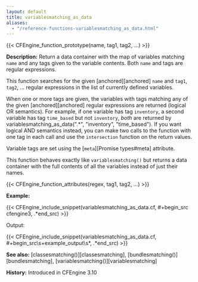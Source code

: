 ```yaml
---
layout: default
title: variablesmatching_as_data
aliases:
  - "/reference-functions-variablesmatching_as_data.html"
---
```


{{< CFEngine_function_prototype(name, tag1, tag2, ...) >}}

**Description:** Return a data container with the map of variables matching
`name` and any tags given to the variable contents. Both `name` and tags are
regular expressions.

This function searches for the given [anchored][anchored] `name` and
`tag1`, `tag2`, ... regular expressions in the list of currently defined
variables.

When one or more tags are given, the variables with tags matching any
of the given [anchored][anchored] regular expressions are returned (logical OR semantics).
For example, if one variable has tag `inventory`, a second variable has tag `time_based`
but not `inventory`, _both_ are returned by variablesmatching_as_data(".\*", "inventory", "time_based").
If you want logical AND semantics instead, you can make two calls to the function
with one tag in each call and use the `intersection` function on the return values.

Variable tags are set using the [`meta`][Promise types#meta] attribute.

This function behaves exactly like `variablesmatching()` but returns a data
container with the full contents of all the variables instead of just their
names.

{{< CFEngine_function_attributes(regex, tag1, tag2, ...) >}}

**Example:**

{{< CFEngine_include_snippet(variablesmatching_as_data.cf, #\+begin_src cfengine3, .*end_src) >}}

Output:

{{< CFEngine_include_snippet(variablesmatching_as_data.cf, #\+begin_src\s+example_output\s*, .*end_src) >}}

**See also:** [classesmatching()][classesmatching], [bundlesmatching()][bundlesmatching], [variablesmatching()][variablesmatching]

**History:** Introduced in CFEngine 3.10
